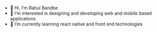 - 👋 Hi, I’m Rahul Bandbe
- 👀 I’m interested in designing and developing web and mobile based applications
- 🌱 I’m currently learning react native and front end technologies
